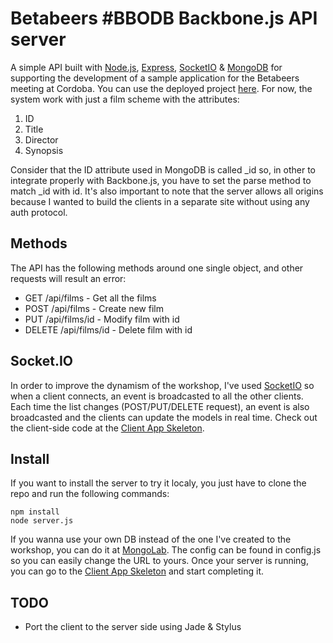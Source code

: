 Betabeers #BBODB Backbone.js API server
==================================

A simple API built with [Node.js](http://nodejs.org/), [Express](http://expressjs.com/), [SocketIO](http://socket.io/) & [MongoDB](http://www.mongodb.org/) for supporting the development of a sample application for the Betabeers meeting at Cordoba. You can use the deployed project [here](http://betabeers-backbone.nodester.com). For now, the system work with just a film scheme with the attributes:

1. ID
2. Title
3. Director
4. Synopsis

Consider that the ID attribute used in MongoDB is called _id so, in other to integrate properly with Backbone.js, you have to set the parse method to match _id with id. It's also important to note that the server allows all origins because I wanted to build the clients in a separate site without using any auth protocol. 

## Methods

The API has the following methods around one single object, and other requests will result an error:

* GET /api/films - Get all the films
* POST /api/films - Create new film
* PUT /api/films/id - Modify film with id
* DELETE /api/films/id - Delete film with id

## Socket.IO

In order to improve the dynamism of the workshop, I've used [SocketIO](http://socket.io/) so when a client connects, an event is broadcasted to all the other clients. Each time the list changes (POST/PUT/DELETE request), an event is also broadcasted and the clients can update the models in real time. Check out the client-side code at the [Client App Skeleton](https://github.com/javivelasco/betabeers-backbone-skeleton).

## Install

If you want to install the server to try it localy, you just have to clone the repo and run the following commands:

	npm install
	node server.js

If you wanna use your own DB instead of the one I've created to the workshop, you can do it at [MongoLab](https://mongolab.com/home). The config can be found in config.js so you can easily change the URL to yours. Once your server is running, you can go to the [Client App Skeleton](https://github.com/javivelasco/betabeers-backbone-skeleton) and start completing it.

## TODO

* Port the client to the server side using Jade & Stylus